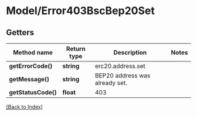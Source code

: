 # Model/Error403BscBep20Set

## Getters

Method name | Return type | Description | Notes
------------ | ------------- | ------------- | -------------
**getErrorCode()** | **string** | erc20.address.set |
**getMessage()** | **string** | BEP20 address was already set. |
**getStatusCode()** | **float** | 403 |

[[Back to Index]](../index.md)
